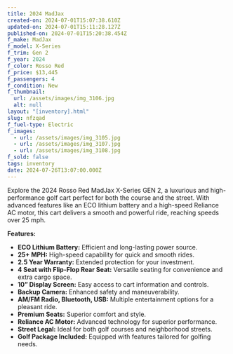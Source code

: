 ```yaml
---
title: 2024 MadJax
created-on: 2024-07-01T15:07:38.610Z
updated-on: 2024-07-01T15:11:28.127Z
published-on: 2024-07-01T15:20:38.454Z
f_make: MadJax
f_model: X-Series
f_trim: Gen 2
f_year: 2024
f_color: Rosso Red
f_price: $13,445
f_passengers: 4
f_condition: New
f_thumbnail:
  url: /assets/images/img_3106.jpg
  alt: null
layout: "[inventory].html"
slug: nfzqad
f_fuel-type: Electric
f_images:
  - url: /assets/images/img_3105.jpg
  - url: /assets/images/img_3107.jpg
  - url: /assets/images/img_3108.jpg
f_sold: false
tags: inventory
date: 2024-07-26T13:07:00.000Z
---
```


Explore the 2024 Rosso Red MadJax X-Series GEN 2, a luxurious and high-performance golf cart perfect for both the course and the street. With advanced features like an ECO lithium battery and a high-speed Reliance AC motor, this cart delivers a smooth and powerful ride, reaching speeds over 25 mph.

**Features:**

*   **ECO Lithium Battery:** Efficient and long-lasting power source.
*   **25+ MPH:** High-speed capability for quick and smooth rides.
*   **2.5 Year Warranty:** Extended protection for your investment.
*   **4 Seat with Flip-Flop Rear Seat:** Versatile seating for convenience and extra cargo space.
*   **10” Display Screen:** Easy access to cart information and controls.
*   **Backup Camera:** Enhanced safety and maneuverability.
*   **AM/FM Radio, Bluetooth, USB:** Multiple entertainment options for a pleasant ride.
*   **Premium Seats:** Superior comfort and style.
*   **Reliance AC Motor:** Advanced technology for superior performance.
*   **Street Legal:** Ideal for both golf courses and neighborhood streets.
*   **Golf Package Included:** Equipped with features tailored for golfing needs.
